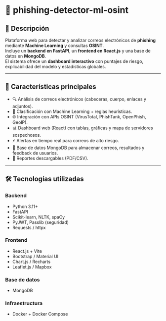 # 📧 phishing-detector-ml-osint

## 📌 Descripción
Plataforma web para detectar y analizar correos electrónicos de **phishing** mediante **Machine Learning** y consultas **OSINT**.  
Incluye un **backend en FastAPI**, un **frontend en React.js** y una base de datos en **MongoDB**.  
El sistema ofrece un **dashboard interactivo** con puntajes de riesgo, explicabilidad del modelo y estadísticas globales.  

---

## 🚀 Características principales
- 🔍 Análisis de correos electrónicos (cabeceras, cuerpo, enlaces y adjuntos).  
- 🤖 Clasificación con Machine Learning + reglas heurísticas.  
- 🌐 Integración con APIs OSINT (VirusTotal, PhishTank, OpenPhish, GeoIP).  
- 📊 Dashboard web (React) con tablas, gráficas y mapa de servidores sospechosos.  
- ⚡ Alertas en tiempo real para correos de alto riesgo.  
- 📂 Base de datos MongoDB para almacenar correos, resultados y feedback de usuarios.  
- 📑 Reportes descargables (PDF/CSV).  

---

## 🛠️ Tecnologías utilizadas
### Backend
- Python 3.11+  
- FastAPI  
- Scikit-learn, NLTK, spaCy  
- PyJWT, Passlib (seguridad)  
- Requests / httpx  

### Frontend
- React.js + Vite  
- Bootstrap / Material UI  
- Chart.js / Recharts  
- Leaflet.js / Mapbox  

### Base de datos
- MongoDB  

### Infraestructura
- Docker + Docker Compose  

